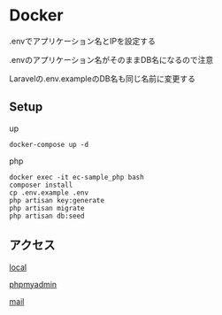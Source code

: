 # Docker
.envでアプリケーション名とIPを設定する

.envのアプリケーション名がそのままDB名になるので注意

Laravelの.env.exampleのDB名も同じ名前に変更する

## Setup

up
```
docker-compose up -d
```

php
```
docker exec -it ec-sample_php bash  
composer install
cp .env.example .env
php artisan key:generate
php artisan migrate  
php artisan db:seed  
```

## アクセス

[local](http://localhost)

[phpmyadmin](http://localhost:8001)

[mail](http://localhost:8025)